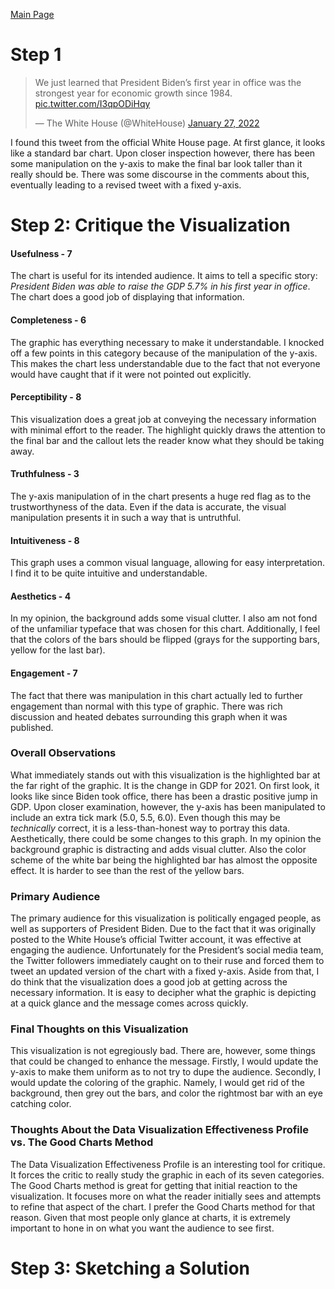 [Main Page](README.md)

# Step 1
<blockquote class="twitter-tweet"><p lang="en" dir="ltr">We just learned that President Biden’s first year in office was the strongest year for economic growth since 1984. <a href="https://t.co/I3qpODiHqy">pic.twitter.com/I3qpODiHqy</a></p>&mdash; The White House (@WhiteHouse) <a href="https://twitter.com/WhiteHouse/status/1486709480351952901?ref_src=twsrc%5Etfw">January 27, 2022</a></blockquote> <script async src="https://platform.twitter.com/widgets.js" charset="utf-8"></script>

I found this tweet from the official White House page. At first glance, it looks like a standard bar chart. Upon closer inspection however, there has been some manipulation on the y-axis to make the final bar look taller than it really should be. There was some discourse in the comments about this, eventually leading to a revised tweet with a fixed y-axis.

# Step 2: Critique the Visualization
<div class="flourish-embed flourish-chart" data-src="visualisation/11192497"><script src="https://public.flourish.studio/resources/embed.js"></script></div>

#### Usefulness - 7
The chart is useful for its intended audience. It aims to tell a specific story: *President Biden was able to raise the GDP 5.7% in his first year in office*. The chart does a good job of displaying that information.

#### Completeness - 6
The graphic has everything necessary to make it understandable. I knocked off a few points in this category because of the manipulation of the y-axis. This makes the chart less understandable due to the fact that not everyone would have caught that if it were not pointed out explicitly.

#### Perceptibility - 8
This visualization does a great job at conveying the necessary information with minimal effort to the reader. The highlight quickly draws the attention to the final bar and the callout lets the reader know what they should be taking away.

#### Truthfulness - 3
The y-axis manipulation of in the chart presents a huge red flag as to the trustworthyness of the data. Even if the data is accurate, the visual manipulation presents it in such a way that is untruthful.

#### Intuitiveness - 8
This graph uses a common visual language, allowing for easy interpretation. I find it to be quite intuitive and understandable.

#### Aesthetics - 4
In my opinion, the background adds some visual clutter. I also am not fond of the unfamiliar typeface that was chosen for this chart. Additionally, I feel that the colors of the bars should be flipped (grays for the supporting bars, yellow for the last bar).

#### Engagement - 7
The fact that there was manipulation in this chart actually led to further engagement than normal with this type of graphic. There was rich discussion and heated debates surrounding this graph when it was published.

### Overall Observations
What immediately stands out with this visualization is the highlighted bar at the far right of the graphic. It is the change in GDP for 2021. On first look, it looks like since Biden took office, there has been a drastic positive jump in GDP. Upon closer examination, however, the y-axis has been manipulated to include an extra tick mark (5.0, 5.5, 6.0). Even though this may be *technically* correct, it is a less-than-honest way to portray this data. Aesthetically, there could be some changes to this graph. In my opinion the background graphic is distracting and adds visual clutter. Also the color scheme of the white bar being the highlighted bar has almost the opposite effect. It is harder to see than the rest of the yellow bars.

### Primary Audience
The primary audience for this visualization is politically engaged people, as well as supporters of President Biden. Due to the fact that it was originally posted to the White House’s official Twitter account, it was effective at engaging the audience. Unfortunately for the President’s social media team, the Twitter followers immediately caught on to their ruse and forced them to tweet an updated version of the chart with a fixed y-axis. Aside from that, I do think that the visualization does a good job at getting across the necessary information. It is easy to decipher what the graphic is depicting at a quick glance and the message comes across quickly.

### Final Thoughts on this Visualization
This visualization is not egregiously bad. There are, however, some things that could be changed to enhance the message. Firstly, I would update the y-axis to make them uniform as to not try to dupe the audience. Secondly, I would update the coloring of the graphic. Namely, I would get rid of the background, then grey out the bars, and color the rightmost bar with an eye catching color.

### Thoughts About the Data Visualization Effectiveness Profile vs. The Good Charts Method
The Data Visualization Effectiveness Profile is an interesting tool for critique. It forces the critic to really study the graphic in each of its seven categories. The Good Charts method is great for getting that initial reaction to the visualization. It focuses more on what the reader initially sees and attempts to refine that aspect of the chart. I prefer the Good Charts method for that reason. Given that most people only glance at charts, it is extremely important to hone in on what you want the audience to see first.

# Step 3: Sketching a Solution
